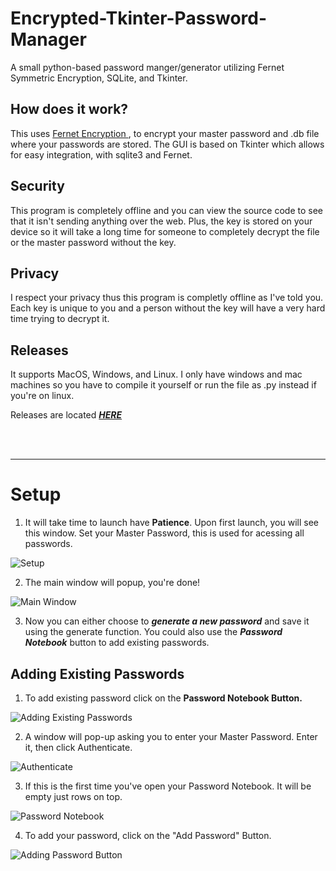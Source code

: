 # Encrypted-Tkinter-Password-Manager
A small python-based password manger/generator utilizing Fernet Symmetric Encryption, SQLite, and Tkinter.

## How does it work?
This uses <a href='https://cryptography.io/en/latest/fernet/'>Fernet Encryption </a>, to encrypt your master password and .db file where your passwords are stored. The GUI is based on Tkinter which allows for easy integration, with sqlite3 and Fernet.

## Security
This program is completely offline and you can view the source code to see that it isn't sending anything over the web. Plus, the key is stored on your device so it will take a long time for someone to completely decrypt the file or the master password without the key. 

## Privacy
I respect your privacy thus this program is completly offline as I've told you. Each key is unique to you and a person without the key will have a very hard time trying to decrypt it.

## Releases
It supports MacOS, Windows, and Linux. I only have windows and mac machines so you have to compile it yourself or run the file as .py instead if you're on linux.

Releases are located <a href='https://github.com/Parinz/Tkinter-Password-Manager/releases/tag/1.0'> ***HERE*** </a>

<br/>
<br/>
<hr>



# Setup

1. It will take time to launch have **Patience**. Upon first launch, you will see this window. Set your Master Password, this is used for acessing all passwords.

![Setup](https://github.com/Parinz/Encrypted-Tkinter-Password-Manager/blob/master/Setup.png)

2. The main window will popup, you're done!

![Main Window](https://github.com/Parinz/Encrypted-Tkinter-Password-Manager/blob/master/MainScreen.png)

3. Now you can either choose to ***generate a new password*** and save it using the generate function. You could also use the ***Password Notebook*** button to add existing passwords.

## Adding Existing Passwords

1. To add existing password click on the **Password Notebook Button.**

![Adding Existing Passwords](https://github.com/Parinz/Encrypted-Tkinter-Password-Manager/blob/master/Add%20Existing%20Passwords.png)

2. A window will pop-up asking you to enter your Master Password. Enter it, then click Authenticate.

![Authenticate](https://github.com/Parinz/Encrypted-Tkinter-Password-Manager/blob/master/Authenticate.png)

3. If this is the first time you've open your Password Notebook. It will be empty just rows on top.

![Password Notebook](https://github.com/Parinz/Encrypted-Tkinter-Password-Manager/blob/master/Password_Notebook.png)

4. To add your password, click on the "Add Password" Button.

![Adding Password Button](https://github.com/Parinz/Encrypted-Tkinter-Password-Manager/blob/master/Password_Add.png)
